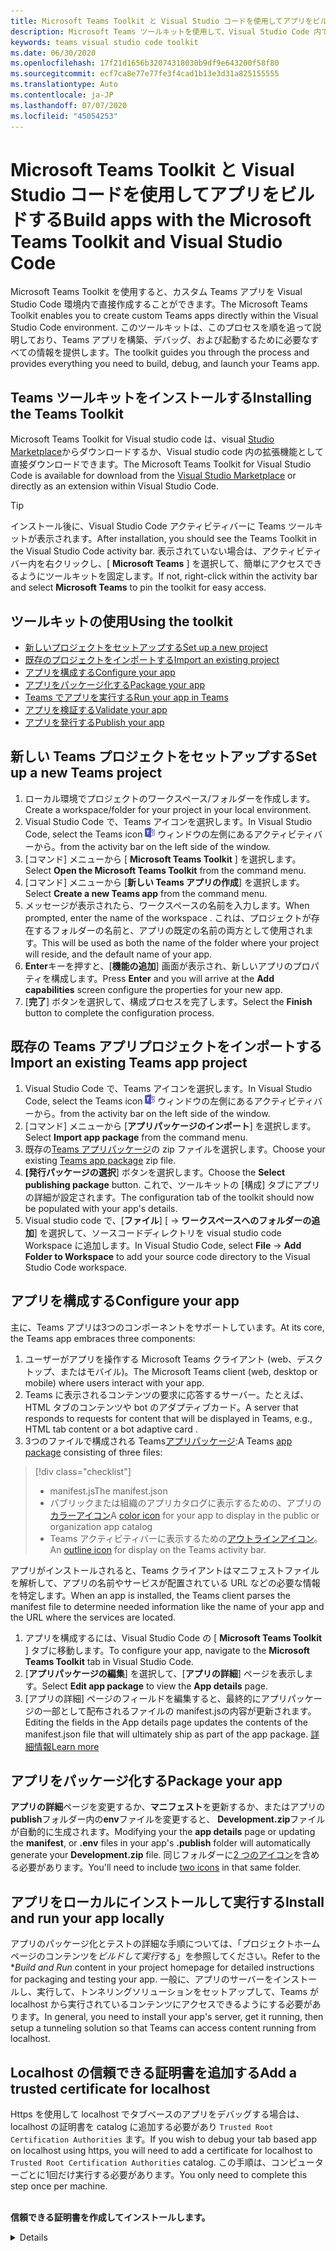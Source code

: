 ```yaml
---
title: Microsoft Teams Toolkit と Visual Studio コードを使用してアプリをビルドする
description: Microsoft Teams ツールキットを使用して、Visual Studio Code 内で魅力的なカスタムアプリを直接作成する
keywords: teams visual studio code toolkit
ms.date: 06/30/2020
ms.openlocfilehash: 17f21d1656b32074318030b9df9e643200f58f80
ms.sourcegitcommit: ecf7ca8e77e77fe3f4cad1b13e3d31a825155555
ms.translationtype: Auto
ms.contentlocale: ja-JP
ms.lasthandoff: 07/07/2020
ms.locfileid: "45054253"
---
```

# <a name="build-apps-with-the-microsoft-teams-toolkit-and-visual-studio-code"></a><span data-ttu-id="a21df-104">Microsoft Teams Toolkit と Visual Studio コードを使用してアプリをビルドする</span><span class="sxs-lookup"><span data-stu-id="a21df-104">Build apps with the Microsoft Teams Toolkit and Visual Studio Code</span></span>

<span data-ttu-id="a21df-105">Microsoft Teams Toolkit を使用すると、カスタム Teams アプリを Visual Studio Code 環境内で直接作成することができます。</span><span class="sxs-lookup"><span data-stu-id="a21df-105">The Microsoft Teams Toolkit enables you to create custom Teams apps directly within the Visual Studio Code environment.</span></span> <span data-ttu-id="a21df-106">このツールキットは、このプロセスを順を追って説明しており、Teams アプリを構築、デバッグ、および起動するために必要なすべての情報を提供します。</span><span class="sxs-lookup"><span data-stu-id="a21df-106">The toolkit guides you through the process and provides everything you need to build, debug, and launch your Teams app.</span></span>

## <a name="installing-the-teams-toolkit"></a><span data-ttu-id="a21df-107">Teams ツールキットをインストールする</span><span class="sxs-lookup"><span data-stu-id="a21df-107">Installing the Teams Toolkit</span></span>

<span data-ttu-id="a21df-108">Microsoft Teams Toolkit for Visual studio code は、visual [Studio Marketplace](https://aka.ms/teams-toolkit)からダウンロードするか、Visual studio code 内の拡張機能として直接ダウンロードできます。</span><span class="sxs-lookup"><span data-stu-id="a21df-108">The Microsoft Teams Toolkit for Visual Studio Code is available for download from the [Visual Studio Marketplace](https://aka.ms/teams-toolkit) or directly as an extension within Visual Studio Code.</span></span>

> [!TIP]
> <span data-ttu-id="a21df-109">インストール後に、Visual Studio Code アクティビティバーに Teams ツールキットが表示されます。</span><span class="sxs-lookup"><span data-stu-id="a21df-109">After installation, you should see the Teams Toolkit in the Visual Studio Code activity bar.</span></span> <span data-ttu-id="a21df-110">表示されていない場合は、アクティビティバー内を右クリックし、[ **Microsoft Teams** ] を選択して、簡単にアクセスできるようにツールキットを固定します。</span><span class="sxs-lookup"><span data-stu-id="a21df-110">If not, right-click within the activity bar and select **Microsoft Teams** to pin the toolkit for easy access.</span></span>

## <a name="using-the-toolkit"></a><span data-ttu-id="a21df-111">ツールキットの使用</span><span class="sxs-lookup"><span data-stu-id="a21df-111">Using the toolkit</span></span>

- [<span data-ttu-id="a21df-112">新しいプロジェクトをセットアップする</span><span class="sxs-lookup"><span data-stu-id="a21df-112">Set up a new project</span></span>](#set-up-a-new-teams-project)
- [<span data-ttu-id="a21df-113">既存のプロジェクトをインポートする</span><span class="sxs-lookup"><span data-stu-id="a21df-113">Import an existing project</span></span>](#import-an-existing-teams-app-project)
- [<span data-ttu-id="a21df-114">アプリを構成する</span><span class="sxs-lookup"><span data-stu-id="a21df-114">Configure your app</span></span>](#configure-your-app)
- [<span data-ttu-id="a21df-115">アプリをパッケージ化する</span><span class="sxs-lookup"><span data-stu-id="a21df-115">Package your app</span></span>](#package-your-app)
- [<span data-ttu-id="a21df-116">Teams でアプリを実行する</span><span class="sxs-lookup"><span data-stu-id="a21df-116">Run your app in Teams</span></span>](#run-your-app-in-teams)
- [<span data-ttu-id="a21df-117">アプリを検証する</span><span class="sxs-lookup"><span data-stu-id="a21df-117">Validate your app</span></span>](#validate-your-app)
- [<span data-ttu-id="a21df-118">アプリを発行する</span><span class="sxs-lookup"><span data-stu-id="a21df-118">Publish your app</span></span>](#publish-your-app-to-teams)

## <a name="set-up-a-new-teams-project"></a><span data-ttu-id="a21df-119">新しい Teams プロジェクトをセットアップする</span><span class="sxs-lookup"><span data-stu-id="a21df-119">Set up a new Teams project</span></span>

1. <span data-ttu-id="a21df-120">ローカル環境でプロジェクトのワークスペース/フォルダーを作成します。</span><span class="sxs-lookup"><span data-stu-id="a21df-120">Create a workspace/folder for your project in your local environment.</span></span>
1. <span data-ttu-id="a21df-121">Visual Studio Code で、Teams アイコンを選択します。</span><span class="sxs-lookup"><span data-stu-id="a21df-121">In Visual Studio Code, select the Teams icon</span></span> ![Teams アイコン](../assets/icons/favicon-16x16.png) <span data-ttu-id="a21df-123">ウィンドウの左側にあるアクティビティバーから。</span><span class="sxs-lookup"><span data-stu-id="a21df-123">from the activity bar on the left side of the window.</span></span>
1. <span data-ttu-id="a21df-124">[コマンド] メニューから [ **Microsoft Teams Toolkit** ] を選択します。</span><span class="sxs-lookup"><span data-stu-id="a21df-124">Select **Open the Microsoft Teams Toolkit** from the command menu.</span></span>
1. <span data-ttu-id="a21df-125">[コマンド] メニューから [**新しい Teams アプリの作成**] を選択します。</span><span class="sxs-lookup"><span data-stu-id="a21df-125">Select **Create a new Teams app** from the command menu.</span></span>
1. <span data-ttu-id="a21df-126">メッセージが表示されたら、ワークスペースの名前を入力します。</span><span class="sxs-lookup"><span data-stu-id="a21df-126">When prompted, enter the name of the workspace .</span></span> <span data-ttu-id="a21df-127">これは、プロジェクトが存在するフォルダーの名前と、アプリの既定の名前の両方として使用されます。</span><span class="sxs-lookup"><span data-stu-id="a21df-127">This will be used as both the name of the folder where your project will reside, and the default name of your app.</span></span>
1. <span data-ttu-id="a21df-128">**Enter**キーを押すと、[**機能の追加**] 画面が表示され、新しいアプリのプロパティを構成します。</span><span class="sxs-lookup"><span data-stu-id="a21df-128">Press **Enter** and you will arrive at the **Add capabilities** screen configure the properties for your new app.</span></span>
1. <span data-ttu-id="a21df-129">[**完了**] ボタンを選択して、構成プロセスを完了します。</span><span class="sxs-lookup"><span data-stu-id="a21df-129">Select the **Finish** button to complete the configuration process.</span></span>

## <a name="import-an-existing-teams-app-project"></a><span data-ttu-id="a21df-130">既存の Teams アプリプロジェクトをインポートする</span><span class="sxs-lookup"><span data-stu-id="a21df-130">Import an existing Teams app project</span></span>

1. <span data-ttu-id="a21df-131">Visual Studio Code で、Teams アイコンを選択します。</span><span class="sxs-lookup"><span data-stu-id="a21df-131">In Visual Studio Code, select the Teams icon</span></span> ![Teams アイコン](../assets/icons/favicon-16x16.png) <span data-ttu-id="a21df-133">ウィンドウの左側にあるアクティビティバーから。</span><span class="sxs-lookup"><span data-stu-id="a21df-133">from the activity bar on the left side of the window.</span></span>
1. <span data-ttu-id="a21df-134">[コマンド] メニューから [**アプリパッケージのインポート**] を選択します。</span><span class="sxs-lookup"><span data-stu-id="a21df-134">Select **Import app package** from the command menu.</span></span>
1. <span data-ttu-id="a21df-135">既存の[Teams アプリパッケージ](../concepts/build-and-test/apps-package.md)の zip ファイルを選択します。</span><span class="sxs-lookup"><span data-stu-id="a21df-135">Choose your existing [Teams app package](../concepts/build-and-test/apps-package.md) zip file.</span></span>
1. <span data-ttu-id="a21df-136">**[発行パッケージの選択**] ボタンを選択します。</span><span class="sxs-lookup"><span data-stu-id="a21df-136">Choose the **Select publishing package** button.</span></span> <span data-ttu-id="a21df-137">これで、ツールキットの [構成] タブにアプリの詳細が設定されます。</span><span class="sxs-lookup"><span data-stu-id="a21df-137">The configuration tab of the toolkit should now be populated with your app's details.</span></span>
1. <span data-ttu-id="a21df-138">Visual studio code で、[**ファイル**] [  ->  **ワークスペースへのフォルダーの追加**] を選択して、ソースコードディレクトリを visual studio code Workspace に追加します。</span><span class="sxs-lookup"><span data-stu-id="a21df-138">In Visual Studio Code, select **File** -> **Add Folder to Workspace** to add your source code directory to the Visual Studio Code workspace.</span></span>

## <a name="configure-your-app"></a><span data-ttu-id="a21df-139">アプリを構成する</span><span class="sxs-lookup"><span data-stu-id="a21df-139">Configure your app</span></span>

<span data-ttu-id="a21df-140">主に、Teams アプリは3つのコンポーネントをサポートしています。</span><span class="sxs-lookup"><span data-stu-id="a21df-140">At its core, the Teams app embraces three components:</span></span>

  1. <span data-ttu-id="a21df-141">ユーザーがアプリを操作する Microsoft Teams クライアント (web、デスクトップ、またはモバイル)。</span><span class="sxs-lookup"><span data-stu-id="a21df-141">The Microsoft Teams client (web, desktop or mobile) where users interact with your app.</span></span>
  1. <span data-ttu-id="a21df-142">Teams に表示されるコンテンツの要求に応答するサーバー。たとえば、HTML タブのコンテンツや bot のアダプティブカード。</span><span class="sxs-lookup"><span data-stu-id="a21df-142">A server that responds to requests for content that will be displayed in Teams, e.g., HTML tab content or a bot adaptive card .</span></span>
  1. <span data-ttu-id="a21df-143">3つのファイルで構成される Teams[アプリパッケージ](/concepts/build-and-test/apps-package.md):</span><span class="sxs-lookup"><span data-stu-id="a21df-143">A Teams [app package](/concepts/build-and-test/apps-package.md) consisting of three files:</span></span>

  > [!div class="checklist"]
  >
  > - <span data-ttu-id="a21df-144">manifest.js</span><span class="sxs-lookup"><span data-stu-id="a21df-144">The manifest.json</span></span> 
  > - <span data-ttu-id="a21df-145">パブリックまたは組織のアプリカタログに表示するための、アプリの[カラーアイコン](../resources/schema/manifest-schema.md#icons)</span><span class="sxs-lookup"><span data-stu-id="a21df-145">A [color icon](../resources/schema/manifest-schema.md#icons) for your app to display in the public or organization app catalog</span></span>
 > - <span data-ttu-id="a21df-146">Teams アクティビティバーに表示するための[アウトラインアイコン](../resources/schema/manifest-schema.md#icons)。</span><span class="sxs-lookup"><span data-stu-id="a21df-146">An [outline icon](../resources/schema/manifest-schema.md#icons) for display on the Teams activity bar.</span></span>

<span data-ttu-id="a21df-147">アプリがインストールされると、Teams クライアントはマニフェストファイルを解析して、アプリの名前やサービスが配置されている URL などの必要な情報を特定します。</span><span class="sxs-lookup"><span data-stu-id="a21df-147">When an app is installed, the Teams client parses the manifest file to determine needed information like the name of your app and the URL where the services are located.</span></span>

1. <span data-ttu-id="a21df-148">アプリを構成するには、Visual Studio Code の [ **Microsoft Teams Toolkit** ] タブに移動します。</span><span class="sxs-lookup"><span data-stu-id="a21df-148">To configure your app, navigate to the **Microsoft Teams Toolkit** tab in Visual Studio Code.</span></span>
1. <span data-ttu-id="a21df-149">[**アプリパッケージの編集**] を選択して、[**アプリの詳細**] ページを表示します。</span><span class="sxs-lookup"><span data-stu-id="a21df-149">Select **Edit app package** to view the **App details** page.</span></span>
1. <span data-ttu-id="a21df-150">[アプリの詳細] ページのフィールドを編集すると、最終的にアプリパッケージの一部として配布されるファイルの manifest.jsの内容が更新されます。</span><span class="sxs-lookup"><span data-stu-id="a21df-150">Editing the fields in the App details page updates the contents of the manifest.json file that will ultimately ship as part of the app package.</span></span> [<span data-ttu-id="a21df-151">詳細情報</span><span class="sxs-lookup"><span data-stu-id="a21df-151">Learn more</span></span>](https://aka.ms/teams-toolkit-manifest)

## <a name="package-your-app"></a><span data-ttu-id="a21df-152">アプリをパッケージ化する</span><span class="sxs-lookup"><span data-stu-id="a21df-152">Package your app</span></span>

<span data-ttu-id="a21df-153">**アプリの詳細**ページを変更するか、**マニフェスト**を更新するか、またはアプリの**publish**フォルダー内の**env**ファイルを変更すると、 **Development.zip**ファイルが自動的に生成されます。</span><span class="sxs-lookup"><span data-stu-id="a21df-153">Modifying your the **app details** page or updating the **manifest**, or **.env** files in your app's  **.publish** folder will automatically generate your **Development.zip** file.</span></span> <span data-ttu-id="a21df-154">同じフォルダーに[2 つのアイコン](../concepts/build-and-test/apps-package.md#icons)を含める必要があります。</span><span class="sxs-lookup"><span data-stu-id="a21df-154">You'll need to include [two icons](../concepts/build-and-test/apps-package.md#icons) in that same folder.</span></span>

## <a name="install-and-run-your-app-locally"></a><span data-ttu-id="a21df-155">アプリをローカルにインストールして実行する</span><span class="sxs-lookup"><span data-stu-id="a21df-155">Install and run your app locally</span></span>

<span data-ttu-id="a21df-156">アプリのパッケージ化とテストの詳細な手順については、「プロジェクトホームページのコンテンツを*ビルドして実行*する」を参照してください。</span><span class="sxs-lookup"><span data-stu-id="a21df-156">Refer to the \**Build and Run* content in your project homepage for detailed instructions for packaging and testing your app.</span></span> <span data-ttu-id="a21df-157">一般に、アプリのサーバーをインストールし、実行して、トンネリングソリューションをセットアップして、Teams が localhost から実行されているコンテンツにアクセスできるようにする必要があります。</span><span class="sxs-lookup"><span data-stu-id="a21df-157">In general, you need to install your app's server, get it running, then setup a tunneling solution so that Teams can access content running from localhost.</span></span>

## <a name="add-a-trusted-certificate-for-localhost"></a><span data-ttu-id="a21df-158">Localhost の信頼できる証明書を追加する</span><span class="sxs-lookup"><span data-stu-id="a21df-158">Add a trusted certificate for localhost</span></span>

<span data-ttu-id="a21df-159">Https を使用して localhost でタブベースのアプリをデバッグする場合は、localhost の証明書を catalog に追加する必要があり `Trusted Root Certification Authorities` ます。</span><span class="sxs-lookup"><span data-stu-id="a21df-159">If you wish to debug your tab based app on localhost using https, you will need to add a certificate for localhost to `Trusted Root Certification Authorities` catalog.</span></span> <span data-ttu-id="a21df-160">この手順は、コンピューターごとに1回だけ実行する必要があります。</span><span class="sxs-lookup"><span data-stu-id="a21df-160">You only need to complete this step once per machine.</span></span></br></br>

<span data-ttu-id="a21df-161">**信頼できる証明書を作成してインストールします。**
<details>
  </span><span class="sxs-lookup"><span data-stu-id="a21df-161">**Create and install a trusted certificate:**
<details>
  </span></span><summary><span data-ttu-id="a21df-162">展開する場所</span><span class="sxs-lookup"><span data-stu-id="a21df-162">Expand here</span></span></summary>

* <span data-ttu-id="a21df-163">アプリの作成と実行</span><span class="sxs-lookup"><span data-stu-id="a21df-163">Build and run your app</span></span>
  * <span data-ttu-id="a21df-164">プロジェクト Readme の「**ビルドと実行**」セクションの instuctions に従って、そのサービスが提供されるように https://localhost:3000/tab します。一般的には、次のようにして実行します。 `npm install``npm start`</span><span class="sxs-lookup"><span data-stu-id="a21df-164">Follow the instuctions in the **Build and Run** section of your project Readme so that it's being served from https://localhost:3000/tab. Generally, this will involve executing `npm install` then `npm start`</span></span>
  * <span data-ttu-id="a21df-165">https://localhost:3000/tabGoogle Chrome から移動します</span><span class="sxs-lookup"><span data-stu-id="a21df-165">Navigate to https://localhost:3000/tab from Google Chrome</span></span>

* <span data-ttu-id="a21df-166">SSL 証明書を取得します。</span><span class="sxs-lookup"><span data-stu-id="a21df-166">Acquire the SSL certificate:</span></span>
  * <span data-ttu-id="a21df-167">[Chrome 開発者ツール] ウィンドウ () を開き `ctrl + shift + i`  /  `cmd + option + i` ます。</span><span class="sxs-lookup"><span data-stu-id="a21df-167">Open the Chrome Developer Tools window (`ctrl + shift + i` / `cmd + option + i`).</span></span>
  * <span data-ttu-id="a21df-168">タブをクリックします。 `Security`</span><span class="sxs-lookup"><span data-stu-id="a21df-168">Click on the `Security` tab</span></span>
  * <span data-ttu-id="a21df-169">[] `View certificate` をクリックすると、OS X でデスクトップに証明書をドラッグするか、または Windows のタブをクリックして、次のボタンをクリックすることによって、証明書をダウンロードすることができます。 `Details``Copy to File…`</span><span class="sxs-lookup"><span data-stu-id="a21df-169">Click on `View certificate` and you’ll have the option to download the certificate — either by dragging it to your desktop in OS X, or by clicking on the `Details` tab in Windows and clicking `Copy to File…`</span></span>
  * <span data-ttu-id="a21df-170">ファイルに*任意*の> <名前を付け、書き込み操作を実行するために管理者の同意を必要としないフォルダーに保存します。</span><span class="sxs-lookup"><span data-stu-id="a21df-170">Name the file <*anything*>.cer and save it to a folder that doesn't require admin consent to perform a write action.</span></span>
  
* <span data-ttu-id="a21df-171">**Windows**に証明書をインストールする</span><span class="sxs-lookup"><span data-stu-id="a21df-171">Install the certificate on **Windows**</span></span>
  * <span data-ttu-id="a21df-172">`DER encoded binary X.509 (.CER)`オプション (最初の1つ) を選択し、保存します。</span><span class="sxs-lookup"><span data-stu-id="a21df-172">Choose the `DER encoded binary X.509 (.CER)` option (the first one) and save it.</span></span>
  * <span data-ttu-id="a21df-173">証明書をダブルクリックしてインストールします。</span><span class="sxs-lookup"><span data-stu-id="a21df-173">Double click on the certificate and install it.</span></span>
  * <span data-ttu-id="a21df-174">[`Local Machine`</span><span class="sxs-lookup"><span data-stu-id="a21df-174">Choose `Local Machine`</span></span>
  * <span data-ttu-id="a21df-175">選択`Place all certificates in the following store`</span><span class="sxs-lookup"><span data-stu-id="a21df-175">Select `Place all certificates in the following store`</span></span>
  * <span data-ttu-id="a21df-176">[`Trusted Root Certification Authorities`</span><span class="sxs-lookup"><span data-stu-id="a21df-176">Choose `Trusted Root Certification Authorities`</span></span>
  * <span data-ttu-id="a21df-177">インストールを確認する</span><span class="sxs-lookup"><span data-stu-id="a21df-177">Confirm your installation</span></span>
  
* <span data-ttu-id="a21df-178">**MAC OS X**の証明書をインストールする</span><span class="sxs-lookup"><span data-stu-id="a21df-178">Install the certificate **Mac OS X**</span></span>
  * <span data-ttu-id="a21df-179">OS X で、キーチェーンアクセスユーティリティを開き、 `System` 左側のメニューから選択します。</span><span class="sxs-lookup"><span data-stu-id="a21df-179">On OS X, open the Keychain Access utility and select `System` from the menu on the left.</span></span> <span data-ttu-id="a21df-180">ロックアイコンをクリックして、変更を有効にします。</span><span class="sxs-lookup"><span data-stu-id="a21df-180">Click the lock icon to enable changes.</span></span>
  * <span data-ttu-id="a21df-181">下部にあるプラスボタンをクリックして新しい証明書を追加し、 `localhost.cer` デスクトップにドラッグしたファイルを選択します。</span><span class="sxs-lookup"><span data-stu-id="a21df-181">Click the plus button near the bottom to add a new certificate, and select the `localhost.cer` file you dragged to the desktop.</span></span> <span data-ttu-id="a21df-182">`Always Trust`表示されるダイアログボックスをクリックします。</span><span class="sxs-lookup"><span data-stu-id="a21df-182">Click `Always Trust` in the dialog that appears.</span></span>
  * <span data-ttu-id="a21df-183">システムキーチェーンに証明書を追加した後、証明書をダブルクリックして、[ `Trust` 証明書の詳細] セクションを展開します。</span><span class="sxs-lookup"><span data-stu-id="a21df-183">After adding the certificate to the system keychain, double-click the certificate and expand the `Trust` section of the certificate details.</span></span> <span data-ttu-id="a21df-184">[ `Always Trust` すべて] オプションを選択します。</span><span class="sxs-lookup"><span data-stu-id="a21df-184">Select `Always Trust` for every option.</span></span>

> [!IMPORTANT]
> <span data-ttu-id="a21df-185">セキュリティ証明書の警告が表示された場合は、に移動 https://localhost:3000/tab します。サイトが依然として信頼されていない場合は、コンピューターを再起動し、localhost を信頼できるユーザーとして承認する必要があります。</span><span class="sxs-lookup"><span data-stu-id="a21df-185">If you receive a security certificate warning, navigate to https://localhost:3000/tab. If the site is still not trusted, reboot your machine and localhost should be accepted as trusted.</span></span>
</details>

## <a name="run-your-app-in-teams"></a><span data-ttu-id="a21df-186">Teams でアプリを実行する</span><span class="sxs-lookup"><span data-stu-id="a21df-186">Run your app in Teams</span></span>
- <span data-ttu-id="a21df-187">前提条件:</span><span class="sxs-lookup"><span data-stu-id="a21df-187">Prerequisites:</span></span>
  - [<span data-ttu-id="a21df-188">Teams 開発者プレビューモードを有効にする</span><span class="sxs-lookup"><span data-stu-id="a21df-188">Enable Teams developer preview mode</span></span>](https://aka.ms/teams-toolkit-enable-devpreview)

1. <span data-ttu-id="a21df-189">Visual Studio の [コード] ウィンドウの左側にあるアクティビティバーに移動します。</span><span class="sxs-lookup"><span data-stu-id="a21df-189">Navigate to the activity bar on the left side of the Visual Studio Code window.</span></span>
1. <span data-ttu-id="a21df-190">[実行 **] アイコンを**選択して、[**実行] および [デバッグ**] ビューを表示します。</span><span class="sxs-lookup"><span data-stu-id="a21df-190">Select the **Run** icon to display the **Run and Debug** view.</span></span>
1. <span data-ttu-id="a21df-191">キーボードショートカットを使用することもでき `Ctrl+Shift+D` ます。</span><span class="sxs-lookup"><span data-stu-id="a21df-191">You can also use the keyboard shortcut `Ctrl+Shift+D`.</span></span>

## <a name="validate-your-app"></a><span data-ttu-id="a21df-192">アプリを検証する</span><span class="sxs-lookup"><span data-stu-id="a21df-192">Validate your app</span></span>

<span data-ttu-id="a21df-193">[**検証**] ページでは、アプリを appsource に提出する前にアプリパッケージを確認できます。</span><span class="sxs-lookup"><span data-stu-id="a21df-193">The **Validate** page allows you to check your app package before submitting your app to AppSource.</span></span> <span data-ttu-id="a21df-194">マニフェストパッケージをアップロードすると、検証ツールによって、マニフェスト関連のすべてのテストケースに対してアプリがチェックされます。</span><span class="sxs-lookup"><span data-stu-id="a21df-194">Simply upload the manifest package and the validation tool will check your app against all manifest related test cases.</span></span> <span data-ttu-id="a21df-195">失敗した各テストの説明には、エラーを解決するためのドキュメントリンクが記載されています。</span><span class="sxs-lookup"><span data-stu-id="a21df-195">For each failed tests, the description provides a documentation link to help you fix the error.</span></span> <span data-ttu-id="a21df-196">自動化が困難なテストの場合、最も一般的な失敗したテストケースの7つの**事前チェックリスト**と、完全な提出チェックリストへのリンクがあります。</span><span class="sxs-lookup"><span data-stu-id="a21df-196">For the tests that are hard to automate, the **Preliminary checklist** details 7 of the most common failed test cases as well as link to a complete submission checklist.</span></span>

## <a name="publish-your-app-to-teams"></a><span data-ttu-id="a21df-197">アプリを Teams に公開する</span><span class="sxs-lookup"><span data-stu-id="a21df-197">Publish your app to Teams</span></span>

<span data-ttu-id="a21df-198">プロジェクトのホームページでは、アプリをチームにアップロードしたり、アプリを組織内のユーザーに対して会社のカスタムアプリストアに提出したり、アプリをアプリソースに提出してすべての Teams ユーザーに提供したりすることができます。</span><span class="sxs-lookup"><span data-stu-id="a21df-198">On your project home page, you can upload your app to a team, submit your app to your company custom app store for users in your organization, or submit your app to App Source for all Teams users.</span></span> <span data-ttu-id="a21df-199">IT 管理者は、これらの送信を確認します。</span><span class="sxs-lookup"><span data-stu-id="a21df-199">Your IT admin will review these submissions.</span></span> <span data-ttu-id="a21df-200">[*発行*] ページに戻り、送信の状態を確認し、アプリが IT 管理者によって承認または拒否されたかどうかを確認することができます。これは、アプリに更新を送信するか、現在アクティブな提出を取り消すこともできます。</span><span class="sxs-lookup"><span data-stu-id="a21df-200">You can return to the *Publish* page to check on your submission status and learn if your app was approved or rejected by your IT admin. This is also where you'll come to submit updates to your app or cancel any currently active submissions.</span></span>

> [!div class="nextstepaction"]
> [<span data-ttu-id="a21df-201">次のステップ: 公開アプリの管理とサポート</span><span class="sxs-lookup"><span data-stu-id="a21df-201">Next step: Maintaining and supporting your published app</span></span>](../concepts/deploy-and-publish/appsource/post-publish/overview.md)
